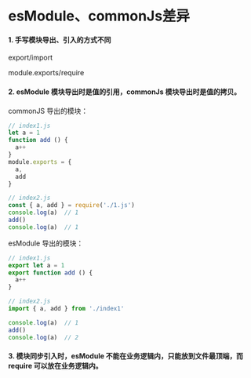 # esModule、commonJs差异

#### 1. 手写模块导出、引入的方式不同

export/import 

module.exports/require

#### 2. esModule 模块导出时是值的引用，commonJs 模块导出时是值的拷贝。

commonJS 导出的模块：

``` js
// index1.js
let a = 1
function add () {
  a++
}
module.exports = {
  a,
  add
}

// index2.js
const { a, add } = require('./1.js')
console.log(a)  // 1
add()
console.log(a)  // 1
```

esModule 导出的模块：

``` js
// index1.js
export let a = 1
export function add () {
  a++
}

// index2.js
import { a, add } from './index1'

console.log(a)  // 1
add()
console.log(a)  // 2
```

#### 3. 模块同步引入时，esModule 不能在业务逻辑内，只能放到文件最顶端，而 require 可以放在业务逻辑内。
